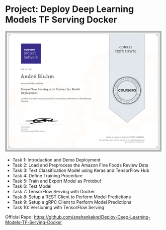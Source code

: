 # Project: Deploy Deep Learning Models TF Serving Docker

![Alt Image text](https://github.com/AndreBluhm/Project_Deploy-TensorFlow-Serving-Docker/blob/main/Coursera_TensorFlow-Serving-with-Docker-for-Model-Deployment.png?raw=true)

- Task 1: Introduction and Demo Deployment
- Task 2: Load and Preprocess the Amazon Fine Foods Review Data
- Task 3: Text Classification Model using Keras and TensorFlow Hub
- Task 4: Define Training Procedure
- Task 5: Train and Export Model as Protobuf
- Task 6: Test Model
- Task 7: TensorFlow Serving with Docker
- Task 8: Setup a REST Client to Perform Model Predictions
- Task 9: Setup a gRPC Client to Perform Model Predictions
- Task 10: Versioning with TensorFlow Serving

Official Repo:
https://github.com/snehankekre/Deploy-Deep-Learning-Models-TF-Serving-Docker
